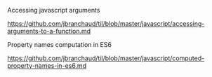 Accessing javascript arguments

https://github.com/jbranchaud/til/blob/master/javascript/accessing-arguments-to-a-function.md


Property names computation in ES6

https://github.com/jbranchaud/til/blob/master/javascript/computed-property-names-in-es6.md
